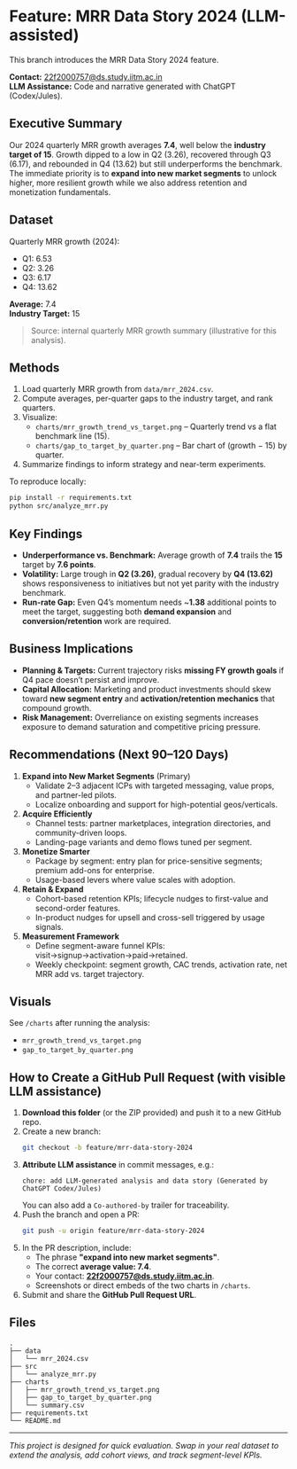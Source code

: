 # Feature: MRR Data Story 2024 (LLM-assisted)
This branch introduces the MRR Data Story 2024 feature.


**Contact:** 22f2000757@ds.study.iitm.ac.in  
**LLM Assistance:** Code and narrative generated with ChatGPT (Codex/Jules).

## Executive Summary
Our 2024 quarterly MRR growth averages **7.4**, well below the **industry target of 15**. Growth dipped to a low in Q2 (3.26), recovered through Q3 (6.17), and rebounded in Q4 (13.62) but still underperforms the benchmark. The immediate priority is to **expand into new market segments** to unlock higher, more resilient growth while we also address retention and monetization fundamentals.

## Dataset
Quarterly MRR growth (2024):
- Q1: 6.53
- Q2: 3.26
- Q3: 6.17
- Q4: 13.62

**Average:** 7.4  
**Industry Target:** 15

> Source: internal quarterly MRR growth summary (illustrative for this analysis).

## Methods
1. Load quarterly MRR growth from `data/mrr_2024.csv`.
2. Compute averages, per-quarter gaps to the industry target, and rank quarters.
3. Visualize:
   - `charts/mrr_growth_trend_vs_target.png` – Quarterly trend vs a flat benchmark line (15).
   - `charts/gap_to_target_by_quarter.png` – Bar chart of (growth − 15) by quarter.
4. Summarize findings to inform strategy and near-term experiments.

To reproduce locally:
```bash
pip install -r requirements.txt
python src/analyze_mrr.py
```

## Key Findings
- **Underperformance vs. Benchmark:** Average growth of **7.4** trails the **15** target by **7.6 points**.
- **Volatility:** Large trough in **Q2 (3.26)**, gradual recovery by **Q4 (13.62)** shows responsiveness to initiatives but not yet parity with the industry benchmark.
- **Run-rate Gap:** Even Q4’s momentum needs ~**1.38** additional points to meet the target, suggesting both **demand expansion** and **conversion/retention** work are required.

## Business Implications
- **Planning & Targets:** Current trajectory risks **missing FY growth goals** if Q4 pace doesn’t persist and improve.
- **Capital Allocation:** Marketing and product investments should skew toward **new segment entry** and **activation/retention mechanics** that compound growth.
- **Risk Management:** Overreliance on existing segments increases exposure to demand saturation and competitive pricing pressure.

## Recommendations (Next 90–120 Days)
1. **Expand into New Market Segments** (Primary)
   - Validate 2–3 adjacent ICPs with targeted messaging, value props, and partner-led pilots.
   - Localize onboarding and support for high-potential geos/verticals.
2. **Acquire Efficiently**
   - Channel tests: partner marketplaces, integration directories, and community-driven loops.
   - Landing-page variants and demo flows tuned per segment.
3. **Monetize Smarter**
   - Package by segment: entry plan for price-sensitive segments; premium add-ons for enterprise.
   - Usage-based levers where value scales with adoption.
4. **Retain & Expand**
   - Cohort-based retention KPIs; lifecycle nudges to first-value and second-order features.
   - In-product nudges for upsell and cross-sell triggered by usage signals.
5. **Measurement Framework**
   - Define segment-aware funnel KPIs: visit→signup→activation→paid→retained.
   - Weekly checkpoint: segment growth, CAC trends, activation rate, net MRR add vs. target trajectory.

## Visuals
See `/charts` after running the analysis:
- `mrr_growth_trend_vs_target.png`
- `gap_to_target_by_quarter.png`

## How to Create a GitHub Pull Request (with visible LLM assistance)
1. **Download this folder** (or the ZIP provided) and push it to a new GitHub repo.
2. Create a new branch:
   ```bash
   git checkout -b feature/mrr-data-story-2024
   ```
3. **Attribute LLM assistance** in commit messages, e.g.:
   ```
   chore: add LLM-generated analysis and data story (Generated by ChatGPT Codex/Jules)
   ```
   You can also add a `Co-authored-by` trailer for traceability.
4. Push the branch and open a PR:
   ```bash
   git push -u origin feature/mrr-data-story-2024
   ```
5. In the PR description, include:
   - The phrase **"expand into new market segments"**.
   - The correct **average value: 7.4**.
   - Your contact: **22f2000757@ds.study.iitm.ac.in**.
   - Screenshots or direct embeds of the two charts in `/charts`.
6. Submit and share the **GitHub Pull Request URL**.

## Files
```
.
├── data
│   └── mrr_2024.csv
├── src
│   └── analyze_mrr.py
├── charts
│   ├── mrr_growth_trend_vs_target.png
│   ├── gap_to_target_by_quarter.png
│   └── summary.csv
├── requirements.txt
└── README.md
```

---

*This project is designed for quick evaluation. Swap in your real dataset to extend the analysis, add cohort views, and track segment-level KPIs.*
